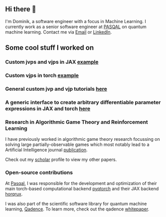 ## Hi there 👋
I'm Dominik, a software engineer with a focus in Machine Learning.
I currently work as a senior software engineer at [PASQAL](https://pasqal.com) on quantum machine learning.
Contact me via [Email](mailto:dominik.andreas.seitz@gmail.com) or
[LinkedIn](https://www.linkedin.com/in/dominik-andreas-seitz-0689/).

## Some cool stuff I worked on
### Custom jvps and vjps in JAX [example](https://github.com/pasqal-io/horqrux/blob/main/horqrux/adjoint.py)
### Custom vjps in torch [example](https://github.com/pasqal-io/pyqtorch/blob/main/pyqtorch/adjoint.py)
### General custom jvp and vjp tutorials [here](https://github.com/dominikandreasseitz/custom_jvp_vjp_tutorials)
### A generic interface to create arbitrary differentiable parameter expressions in JAX and torch [here](https://github.com/pasqal-io/pyqtorch/blob/main/pyqtorch/embed.py)

### Research in Algorithmic Game Theory and Reinforcement Learning
I have previously worked in algorithmic game theory research focussing on solving large partially-observable games which most notably lead to a Artificial Intelligence journal [publication](https://doi.org/10.1016/j.artint.2022.103805).

Check out my [scholar](https://scholar.google.com/citations?user=iLP6ouIAAAAJ&hl=en&oi=ao) profile to view my other papers.

### Open-source contributions
At [Pasqal](https://pasqal.com), I was responsible for the development and optimization of their main torch-based computational backend [pyqtorch](https://github.com/pasqal-io/pyqtorch) and their JAX backend [horqrux](https://github.com/pasqal-io/horqrux).

I was also part of the scientific software library for quantum machine learning, [Qadence](https://github.com/pasqal-io/qadence). 
To learn more, check out the qadence [whitepaper](https://arxiv.org/pdf/2401.09915).


<!--
**dominikandreasseitz/dominikandreasseitz** is a ✨ _special_ ✨ repository because its `README.md` (this file) appears on your GitHub profile.

Here are some ideas to get you started:

- 🔭 I’m currently working on ...
- 🌱 I’m currently learning ...
- 👯 I’m looking to collaborate on ...
- 🤔 I’m looking for help with ...
- 💬 Ask me about ...
- 📫 How to reach me: ...
- 😄 Pronouns: ...
- ⚡ Fun fact: ...
-->
